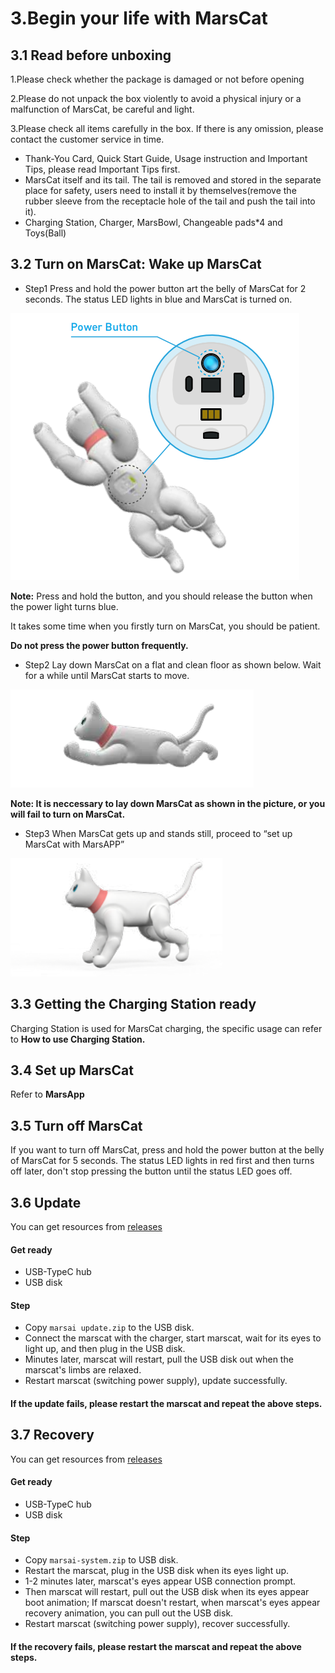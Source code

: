 # 3.Begin your life with MarsCat

## 3.1 Read before unboxing

1.Please check whether the package is damaged or not before opening

2.Please do not unpack the box violently to avoid a physical injury or a malfunction of MarsCat, be careful and light.

3.Please check all items carefully in the box. If there is any omission, please contact the customer service in time.

- Thank-You Card, Quick Start Guide, Usage instruction and Important Tips, please read Important Tips first.
- MarsCat itself and its tail. The tail is removed and stored in the separate place for safety, users need to install it by themselves(remove the rubber sleeve from the receptacle hole of the tail and push the tail into it).
- Charging Station, Charger, MarsBowl, Changeable pads\*4 and Toys(Ball)

## 3.2 Turn on MarsCat: Wake up MarsCat

- Step1 Press and hold the power button art the belly of MarsCat for 2 seconds. The status LED lights in blue and MarsCat is turned on.

![](../image/page-3/3-1.png)

**Note:** Press and hold the button, and you should release the button when the power light turns blue. 

It takes some time when you firstly turn on MarsCat, you should be patient.

**Do not press the power button frequently.**

- Step2 Lay down MarsCat on a flat and clean floor as shown below. Wait for a while until MarsCat starts to move.

![](../image/page-3/3-2.png)

**Note: It is neccessary to lay down MarsCat as shown in the picture, or you will fail to turn on MarsCat.**

- Step3 When MarsCat gets up and stands still, proceed to “set up MarsCat with MarsAPP”

![](../image/page-3/3-3.png)

## 3.3 Getting the Charging Station ready

Charging Station is used for MarsCat charging, the specific usage can refer to **How to use Charging Station.**

## 3.4 Set up MarsCat

Refer to **MarsApp**

## 3.5 Turn off MarsCat

If you want to turn off MarsCat, press and hold the power button at the belly of MarsCat for 5 seconds. The status LED lights in red first and then turns off later, don't stop pressing the button until the status LED goes off.

## 3.6 Update
You can get resources from [releases](https://github.com/elephantrobotics/MarsCat_Update/releases)

#### Get ready
- USB-TypeC hub
- USB disk

#### Step
- Copy `marsai update.zip` to the USB disk.
- Connect the marscat with the charger, start marscat, wait for its eyes to light up, and then plug in the USB disk.
- Minutes later, marscat will restart, pull the USB disk out when the marscat's limbs are relaxed.
- Restart marscat (switching power supply), update successfully.


#### If the update fails, please restart the marscat and repeat the above steps.

## 3.7 Recovery
You can get resources from [releases](https://github.com/elephantrobotics/MarsCat_Update/releases)

#### Get ready
- USB-TypeC hub
- USB disk

#### Step
- Copy `marsai-system.zip` to USB disk.
- Restart the marscat, plug in the USB disk when its eyes light up.
- 1-2 minutes later, marscat's eyes appear USB connection prompt.
- Then marscat will restart, pull out the USB disk when its eyes appear boot animation; If marscat doesn't restart, when marscat's eyes appear recovery animation, you can pull out the USB disk.
- Restart marscat (switching power supply), recover successfully.


#### If the recovery fails, please restart the marscat and repeat the above steps.